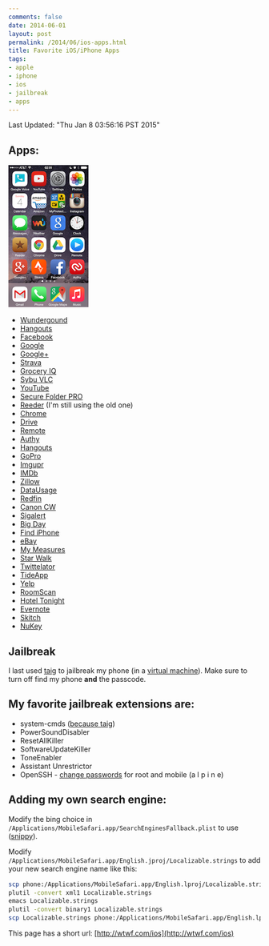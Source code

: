 ```yaml
---
comments: false
date: 2014-06-01
layout: post
permalink: /2014/06/ios-apps.html
title: Favorite iOS/iPhone Apps
tags:
- apple
- iphone
- ios
- jailbreak
- apps
---
```


Last Updated: "Thu Jan  8 03:56:16 PST 2015"

## Apps:

![iPhoneHome right](/assets/images/iPhoneHome.png)

* [Wundergound](https://itunes.apple.com/us/app/weather-underground-radar/id486154808)
* [Hangouts](https://itunes.apple.com/us/app/hangouts/id643496868)
* [Facebook](https://itunes.apple.com/us/app/facebook/id284882215)
* [Google](https://itunes.apple.com/us/app/google-search/id284815942)
* [Google+](https://itunes.apple.com/us/app/google+/id447119634)
* [Strava](https://itunes.apple.com/us/app/strava-running-cycling-gps/id426826309)
* [Grocery IQ](https://itunes.apple.com/us/app/grocery-iq/id290591617)
* [Sybu VLC](https://itunes.apple.com/us/app/sybu-remote-control-for-vlc/id418058537)
* [YouTube](https://itunes.apple.com/us/app/youtube/id544007664)
* [Secure Folder PRO](https://itunes.apple.com/us/app/secure-folder-pro/id493537578)
* [Reeder](http://reederapp.com/ios/) (I'm still using the old one)
* [Chrome](https://itunes.apple.com/us/app/chrome-web-browser-by-google/id535886823)
* [Drive](https://itunes.apple.com/us/app/google-drive-free-online-storage/id507874739)
* [Remote](https://itunes.apple.com/us/app/remote/id284417350)
* [Authy](https://itunes.apple.com/us/app/authy/id494168017)
* [Hangouts](https://itunes.apple.com/us/app/hangouts/id643496868)
* [GoPro](https://itunes.apple.com/us/app/gopro-app/id561350520)
* [Imgupr](https://itunes.apple.com/us/app/imgupr-photo-uploader-for/id498636755)
* [IMDb](https://itunes.apple.com/us/app/imdb-movies-tv/id342792525)
* [Zillow](https://itunes.apple.com/us/app/real-estate-by-zillow-homes/id310738695)
* [DataUsage](https://itunes.apple.com/us/app/data-usage/id386950560)
* [Redfin](https://itunes.apple.com/us/app/real-estate-by-redfin-search/id327962480)
* [Canon CW](https://itunes.apple.com/us/app/canon-camerawindow/id501009725)
* [Sigalert](https://itunes.apple.com/us/app/sigalert.com-live-traffic/id424889327)
* [Big Day](https://itunes.apple.com/us/app/big-day-event-countdown/id295759189)
* [Find iPhone](https://itunes.apple.com/us/app/find-my-iphone/id376101648)
* [eBay](https://itunes.apple.com/us/app/ebay/id282614216)
* [My Measures](https://itunes.apple.com/us/app/my-measures-dimensions-pro/id450797313)
* [Star Walk](https://itunes.apple.com/us/app/star-walk-5-stars-astronomy/id295430577)
* [Twittelator](https://itunes.apple.com/us/app/twittelator-free-for-twitter/id284698706)
* [TideApp](https://itunes.apple.com/us/app/tideapp/id288399415)
* [Yelp](https://itunes.apple.com/us/app/yelp/id284910350)
* [RoomScan](https://itunes.apple.com/us/app/roomscan-app-that-draws-floor/id571436618)
* [Hotel Tonight](https://itunes.apple.com/us/app/hotel-tonight/id407690035)
* [Evernote](https://itunes.apple.com/us/app/evernote/id281796108)
* [Skitch](https://itunes.apple.com/us/app/skitch-snap.-mark-up.-send./id490505997)
* [NuKey](https://itunes.apple.com/us/app/nukey-numeric-keyboard/id933619993)

## Jailbreak

I last used [taig](http://www.taig.com/en/tutorial.html) to jailbreak my phone (in a [virtual machine](http://www.idownloadblog.com/2014/12/05/how-to-jailbreak-ios-8-1-1-on-mac-os-x-using-a-virtual-machine/)). Make sure to turn off find my phone **and** the passcode.

## My favorite jailbreak extensions are:

* system-cmds ([because taig](http://www.reddit.com/r/jailbreak/comments/2nxjxk/musclenerd_confirms_taig_is_safe/cmi7a9h))
* PowerSoundDisabler
* ResetAllKiller
* SoftwareUpdateKiller
* ToneEnabler
* Assistant Unrestrictor
* OpenSSH - [change passwords](http://cydia.saurik.com/password.html) for root and mobile (a l p i n e)

## Adding my own search engine:

Modify the bing choice in `/Applications/MobileSafari.app/SearchEnginesFallback.plist` to use ([snippy](http://wtwf.com/snippy)).

Modify `/Applications/MobileSafari.app/English.jproj/Localizable.strings` to add your new search engine name like this:

```bash
scp phone:/Applications/MobileSafari.app/English.lproj/Localizable.strings .
plutil -convert xml1 Localizable.strings
emacs Localizable.strings
plutil -convert binary1 Localizable.strings
scp Localizable.strings phone:/Applications/MobileSafari.app/English.lproj/
```

This page has a short url: [http://wtwf.com/ios](http://wtwf.com/ios)
